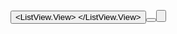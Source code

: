<Window x:Class="DuplicateFinder.MainWindow"
        xmlns="http://schemas.microsoft.com/winfx/2006/xaml/presentation"
        xmlns:x="http://schemas.microsoft.com/winfx/2006/xaml"
        Title="Duplicate Finder" Height="450" Width="800">
    <Grid>
        <TextBox x:Name="DirectoryPathTextBox" Width="600" Height="30" Margin="10" VerticalAlignment="Top" PlaceholderText="Enter directory path"/>
        <Button x:Name="SearchButton" Content="Search" Width="100" Height="30" Margin="620,10,10,0" VerticalAlignment="Top" Click="SearchButton_Click"/>
        <CheckBox x:Name="NameCheckBox" Content="Name" Margin="10,50,0,0" VerticalAlignment="Top"/>
        <CheckBox x:Name="SizeCheckBox" Content="Size" Margin="100,50,0,0" VerticalAlignment="Top"/>
        <CheckBox x:Name="DateCheckBox" Content="Date Modified" Margin="190,50,0,0" VerticalAlignment="Top"/>
        <ListView x:Name="ResultsListView" Margin="10,80,10,50">
            <ListView.View>
                <GridView>
                    <GridViewColumn Header="Name" DisplayMemberBinding="{Binding Name}"/>
                    <GridViewColumn Header="Path" DisplayMemberBinding="{Binding Path}"/>
                    <GridViewColumn Header="Size" DisplayMemberBinding="{Binding Size}"/>
                    <GridViewColumn Header="Date Modified" DisplayMemberBinding="{Binding DateModified}"/>
                </GridView>
            </ListView.View>
        </ListView>
        <Button x:Name="OpenButton" Content="Open" Width="100" Height="30" Margin="620,400,10,10" VerticalAlignment="Bottom" Click="OpenButton_Click"/>
        <Button x:Name="DeleteButton" Content="Delete" Width="100" Height="30" Margin="730,400,10,10" VerticalAlignment="Bottom" Click="DeleteButton_Click"/>
    </Grid>
</Window>
